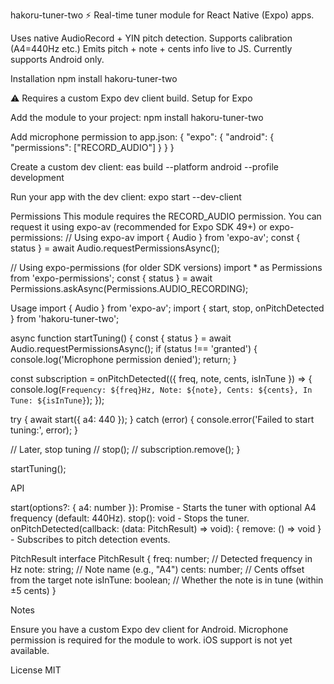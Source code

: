 hakoru-tuner-two
⚡ Real-time tuner module for React Native (Expo) apps.

Uses native AudioRecord + YIN pitch detection.
Supports calibration (A4=440Hz etc.)
Emits pitch + note + cents info live to JS.
Currently supports Android only.

Installation
npm install hakoru-tuner-two

⚠️ Requires a custom Expo dev client build.
Setup for Expo

Add the module to your project:
npm install hakoru-tuner-two


Add microphone permission to app.json:
{
  "expo": {
    "android": {
      "permissions": ["RECORD_AUDIO"]
    }
  }
}


Create a custom dev client:
eas build --platform android --profile development


Run your app with the dev client:
expo start --dev-client



Permissions
This module requires the RECORD_AUDIO permission. You can request it using expo-av (recommended for Expo SDK 49+) or expo-permissions:
// Using expo-av
import { Audio } from 'expo-av';
const { status } = await Audio.requestPermissionsAsync();

// Using expo-permissions (for older SDK versions)
import * as Permissions from 'expo-permissions';
const { status } = await Permissions.askAsync(Permissions.AUDIO_RECORDING);

Usage
import { Audio } from 'expo-av';
import { start, stop, onPitchDetected } from 'hakoru-tuner-two';

async function startTuning() {
  const { status } = await Audio.requestPermissionsAsync();
  if (status !== 'granted') {
    console.log('Microphone permission denied');
    return;
  }

  const subscription = onPitchDetected(({ freq, note, cents, isInTune }) => {
    console.log(`Frequency: ${freq}Hz, Note: ${note}, Cents: ${cents}, In Tune: ${isInTune}`);
  });

  try {
    await start({ a4: 440 });
  } catch (error) {
    console.error('Failed to start tuning:', error);
  }

  // Later, stop tuning
  // stop();
  // subscription.remove();
}

startTuning();

API

start(options?: { a4: number }): Promise<boolean> - Starts the tuner with optional A4 frequency (default: 440Hz).
stop(): void - Stops the tuner.
onPitchDetected(callback: (data: PitchResult) => void): { remove: () => void } - Subscribes to pitch detection events.

PitchResult
interface PitchResult {
  freq: number; // Detected frequency in Hz
  note: string; // Note name (e.g., "A4")
  cents: number; // Cents offset from the target note
  isInTune: boolean; // Whether the note is in tune (within ±5 cents)
}

Notes

Ensure you have a custom Expo dev client for Android.
Microphone permission is required for the module to work.
iOS support is not yet available.

License
MIT